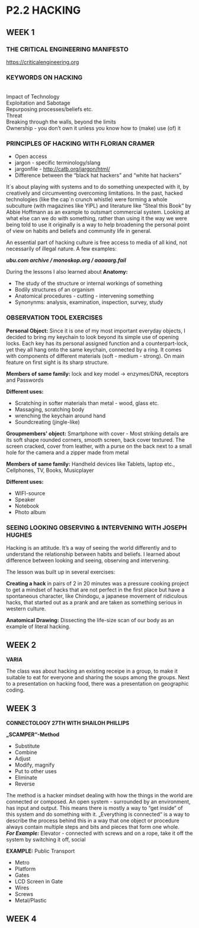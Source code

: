 # **P2.2 HACKING**

## WEEK 1

### THE CRITICAL ENGINEERING MANIFESTO 
https://criticalengineering.org
### KEYWORDS ON HACKING 

<br>Impact of Technology
<br>Exploitation and Sabotage
<br>Repurposing processes/beliefs etc.
<br>Threat
<br>Breaking through the walls, beyond the limits
<br>Ownership - you don’t own it unless you know how to (make) use (of) it

### PRINCIPLES OF HACKING WITH FLORIAN CRAMER 

- Open access
- jargon - specific terminology/slang
- jargonfile - http://catb.org/jargon/html/
- Difference between the “black hat hackers” and “white hat hackers”

It´s about playing with systems and to do something unexpected with it, by 
creatively and circumventing overcoming limitations. In the past, hacked technologies (like the cap´n crunch whistle) were forming a whole subculture (with magazines like YIPL) and literature like “Steal this Book“ by Abbie Hoffmann as an example to outsmart commercial system. Looking at what else can we do with something, rather than using it the way we were being told to use it originally is a way to help broadening the personal point of view on habits and beliefs and community life in general. 

An essential part of hacking culture is free access to media of all kind, not necessarily of illegal nature. A few examples:

**_ubu.com archive / monoskop.org / aaaaarg.fail_**  

During the lessons I also learned about **Anatomy:**

- The study of the structure or internal workings of something
- Bodily structures of an organism
- Anatomical procedures - cutting - intervening something
- Synonynms: analysis, examination, inspection, survey, study 

### OBSERVATION TOOL EXERCISES 

**Personal Object:**
Since it is one of my most important everyday objects, I decided to bring my keychain to look beyond its simple use of opening locks. Each key has its personal assigned function and a counterpart-lock, yet they all hang onto the same keychain, connected by a ring. It comes with components of different materials (soft - medium - strong). On main feature on first sight is its sharp structure.

**Members of same family:** lock and key model -> enzymes/DNA, receptors and Passwords 

**Different uses:** 

- Scratching in softer materials than metal - wood, glass etc.
- Massaging, scratching body
- wrenching the keychain around hand
- Soundcreating (jingle-like)

**Groupmembers' object:**
Smartphone with cover - Most striking details are its soft shape rounded corners, smooth screen, back cover textured. The screen cracked, cover from leather, with a purse on the back next to a small hole for the camera and a zipper made from metal

**Members of same family:**  Handheld devices like Tablets, laptop etc., Cellphones, TV, Books, Musicplayer

**Different uses:** 

- WIFI-source
- Speaker
- Notebook
- Photo album

### SEEING LOOKING OBSERVING & INTERVENING WITH JOSEPH HUGHES

Hacking is an attitude. It’s a way of seeing the world differently and to understand the relationship between habits and beliefs. I learned about difference between looking and seeing, observing and intervening.

The lesson was built up in several exercises:

**Creating a hack** in pairs of 2 in 20 minutes was a pressure cooking project to get a mindset of hacks that are not perfect in the first place but have a spontaneous character, like Chindogu, a japanese movement of ridiculous hacks, that started out as a prank and are taken as something serious in western culture.

**Anatomical Drawing:**
Dissecting the life-size scan of our body as an example of literal hacking.

## WEEK 2

**VARIA**

The class was about hacking an existing receipe in a group, to make it suitable to eat for everyone and sharing the soups among the groups. Next to a presentation on hacking food, there was a presentation on geographic coding.

## WEEK 3

**CONNECTOLOGY 27TH WITH SHAILOH PHILLIPS**

**„SCAMPER“-Method**

- Substitute
- Combine
- Adjust
- Modify, magnify
- Put to other uses
- Eliminate 
- Reverse

The method is a hacker mindset dealing with how the things in the world are connected or composed. An open system - surrounded by an environment, has input and output. This means there is mostly a way to “get inside“ of this system and do something with it. „Everything is connected“ is a way to describe the process behind this in a way that one object or procedure always contain multiple steps and bits and pieces that form one whole.
<br>**_For Example:_**
Elevator - connected with screws and on a rope, take it off the system by switching it off, social 

**EXAMPLE:** Public Transport

 - Metro
 - Platform
 - Gates
 - LCD Screen in Gate
 - Wires
 - Screws
 - Metal/Plastic

## WEEK 4
